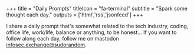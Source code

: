 +++
title = "Daily Prompts"
titleIcon = "fa-terminal"
subtitle = "Spark some thought each day."
outputs = ['html','rss','jsonfeed']
+++

I share a daily prompt that's somewhat related to the tech industry, coding, office life, work/life, balance or anything, to be honest... If you want to follow along each day, follow me on mastodon [infosec.exchange@sudorandom](https://infosec.exchange/@sudorandom).